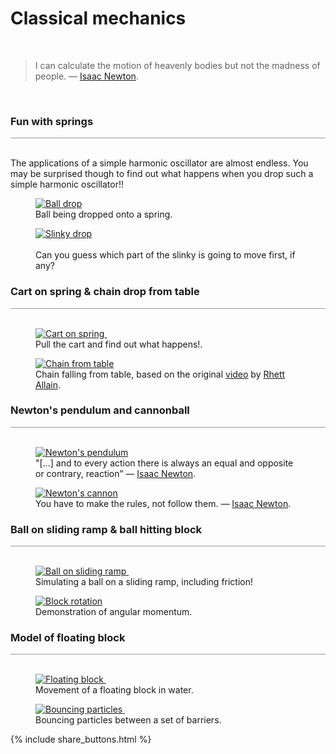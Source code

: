 <a name="kinematics"></a>
# Classical mechanics
<div class="header_line"><br/></div>

<blockquote>
I can calculate the motion of heavenly bodies but not the madness of people.
&mdash; <a href="https://en.wikipedia.org/wiki/Isaac_Newton">Isaac Newton</a>.
</blockquote><br/>

### Fun with springs
<div style="border-top: 1px solid #999999"><br/></div>

The applications of a simple harmonic oscillator are almost endless. 
You may be surprised though to find out what happens when you drop such a simple harmonic oscillator!! 
<div class="double_image">
<figure class="left_image">
    <a href="ball_drop_on_spring.html">
      <img alt="Ball drop" src="images/ball_falling_on_spring.png" title="Click to animate"/>
    </a>
    <figcaption>Ball being dropped onto a spring.</figcaption>
</figure>
<figure class="right_image">
    <a href="slinky_drop.html">
      <img alt="Slinky drop" src="images/slinky_drop.png" title="Click to animate"/>
    </a>
    <figcaption><br/>Can you guess which part of the slinky is going to move first, if any?</figcaption>
</figure>
</div>
<p style="clear: both;"></p>


### Cart on spring &amp; chain drop from table
<div style="border-top: 1px solid #999999"><br/></div>

<div class="double_image">
  <figure class="left_image">
    <a href="cart_on_spring.html">
      <img alt="Cart on spring" src="images/cart_on_spring.png" title="Click to animate"/>
    </a>&nbsp;&nbsp;&nbsp;&nbsp;&nbsp;&nbsp;&nbsp;&nbsp;&nbsp;&nbsp;&nbsp;
    <figcaption>Pull the cart and find out what happens!.</figcaption>
  </figure>
  <figure class="right_image">
    <a href="chain_drop.html">
      <img alt="Chain from table" src="images/chain_from_table.png" title="Click to animate"/>
    </a>
    <figcaption>Chain falling from table, based on the original <a href="https://www.youtube.com/watch?v=vXp1hW_t-bo">video</a> by 
    <a href="https://rhettallain.com/">Rhett Allain</a>.</figcaption>
  </figure>
</div>
<p style="clear: both;"></p>


### Newton&apos;s pendulum and cannonball
<div style="border-top: 1px solid #999999"><br/></div>

<div class="double_image">
<figure class="left_image">
  <a href="newtons_pendulum.html">
    <img alt="Newton's pendulum" src="images/newtons_pendulum.png" title="Click to animate" align="top"/>
  </a>
  <figcaption>"[...] and to every action there is always an equal and opposite or contrary, reaction”
  &mdash; <a href="https://en.wikipedia.org/wiki/Isaac_Newton">Isaac Newton</a>.</figcaption>
</figure>
<figure class="right_image">
  <a href="newtons_cannonball.html">
    <img alt="Newton's cannon" src="images/newtons_cannon.png" title="Click to animate"/>
  </a>
  <figcaption>You have to make the rules, not follow them.
  &mdash; <a href="https://en.wikipedia.org/wiki/Isaac_Newton">Isaac Newton</a>.</figcaption>
</figure>
</div>
<p style="clear: both;"></p>

### Ball on sliding ramp &amp; ball hitting block
<div style="border-top: 1px solid #999999"><br/></div>

<div class="double_image">
<figure class="left_image">
    <a href="sliding_ramp.html">
      <img alt="Ball on sliding ramp" src="images/ball_on_sliding_ramp.png" title="Click to animate"/>
    </a> &nbsp;&nbsp;&nbsp;&nbsp;&nbsp;
    <figcaption>Simulating a ball on a sliding ramp, including friction!</figcaption>
</figure>
<figure class="right_image">
    <a href="block_rotation.html">
      <img alt="Block rotation"  src="images/block_rotation.png" title="Click to animate"/>
    </a>
    <figcaption>Demonstration of angular momentum.</figcaption>
</figure>
</div>
<p style="clear: both;"></p>


### Model of floating block
<div style="border-top: 1px solid #999999"><br/></div>

<div class="double_image">
<figure class="left_image">
  <a href="floating_block.html">
    <img alt="Floating block" src="images/floating_block.png" title="Click to animate"/>
  </a>&nbsp;&nbsp;&nbsp;&nbsp;&nbsp;&nbsp;&nbsp;&nbsp;&nbsp;&nbsp;&nbsp;
  <figcaption>Movement of a floating block in water.</figcaption>
</figure>
<figure class="right_image">
  <a href="bouncing_particles.html">
    <img alt="Bouncing particles" src="images/bouncing_particles.png" title="Click to animate"/>
  </a>&nbsp;&nbsp;&nbsp;&nbsp;&nbsp;&nbsp;&nbsp;&nbsp;&nbsp;&nbsp;&nbsp;
  <figcaption>Bouncing particles between a set of barriers.</figcaption>
</figure>
</div>

<p style="clear: both;"></p>

{% include share_buttons.html %}
